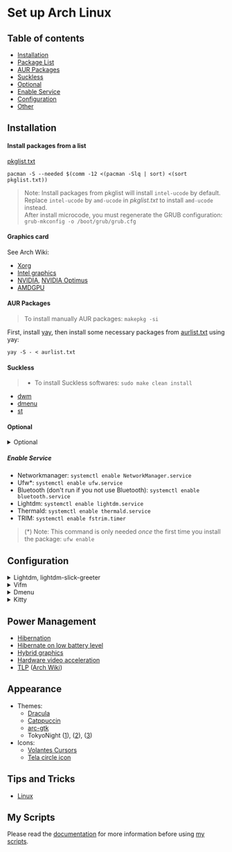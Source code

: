 # Set up Arch Linux

## Table of contents

- [Installation](https://github.com/nguyenletientrien/Dotfiles#installation)
- [Package List](https://github.com/nguyenletientrien/Dotfiles#install-packages-from-a-list)
- [AUR Packages](https://github.com/nguyenletientrien/Dotfiles#aur-packages)
- [Suckless](https://github.com/nguyenletientrien/Dotfiles#suckless)
- [Optional](https://github.com/nguyenletientrien/Dotfiles#optional)
- [Enable Service](https://github.com/nguyenletientrien/Dotfiles#enable-service)
- [Configuration](https://github.com/nguyenletientrien/Dotfiles#configuration)
- [Other](https://github.com/nguyenletientrien/Dotfiles#other)

## Installation

#### Install packages from a list
[pkglist.txt](https://github.com/nguyenletientrien/Dotfiles/blob/master/pkg/pkglist.txt)
```
pacman -S --needed $(comm -12 <(pacman -Slq | sort) <(sort pkglist.txt))
```
> Note: Install packages from pkglist will install `intel-ucode` by default. Replace `intel-ucode` by `amd-ucode` in *pkglist.txt* to install `amd-ucode` instead. <br>
After install microcode, you must regenerate the GRUB configuration: <br>
`grub-mkconfig -o /boot/grub/grub.cfg`

#### Graphics card
See Arch Wiki:
- [Xorg](https://wiki.archlinux.org/title/Xorg)
- [Intel graphics](https://wiki.archlinux.org/title/Intel_graphics)
- [NVIDIA](https://wiki.archlinux.org/title/NVIDIA), [NVIDIA Optimus](https://wiki.archlinux.org/title/NVIDIA_Optimus)
- [AMDGPU](https://wiki.archlinux.org/title/AMDGPU)

#### AUR Packages
> To install manually AUR packages: `makepkg -si`

First, install [yay](https://aur.archlinux.org/packages/yay), then install some necessary packages from [aurlist.txt](https://github.com/nguyenletientrien/Dotfiles/blob/master/pkg/aurlist.txt) using yay:
```
yay -S - < aurlist.txt
```

#### Suckless
> - To install Suckless softwares: `sudo make clean install`
- [dwm](https://github.com/nguyenletientrien/dwm)
- [dmenu](https://tools.suckless.org/dmenu)
- [st](https://st.suckless.org)

#### Optional
<details>
<summary>Optional</summary>

> NOTE: You should read the application documentation for more information on the Archwiki or the application main page.
- VirtualBox
- LibreOffice
- tlp
- auto-cpufreq ([github](https://github.com/AdnanHodzic/auto-cpufreq))
- mutt-wizard ([LukeSmith](https://github.com/LukeSmithxyz/mutt-wizard))
- openssh
- reflector
- rofi
- speedtest-cli
</details>

##### Enable Service
- Networkmanager: `systemctl enable NetworkManager.service`
- Ufw\*: `systemctl enable ufw.service`
- Bluetooth (don't run if you not use Bluetooth): `systemctl enable bluetooth.service`
- Lightdm: `systemctl enable lightdm.service`
- Thermald: `systemctl enable thermald.service`
- TRIM: `systemctl enable fstrim.timer`
> (\*) Note: This command is only needed *once* the first time you install the package: `ufw enable`

## Configuration

<details>
<summary>Lightdm, lightdm-slick-greeter</summary>

#### Lightdm
- Edit config file in */etc/lightdm/lightdm.conf*
  ```
  [Seat:*]
  .....
  greeter-session=lightdm-slick-greeter
  user-session=dwm
  #user-session=i3
  .....
  ```
##### lightdm-slick-greeter
- Copy the picture you want to set background to */usr/share/backgrounds/*
- Create *slick-greeter.conf* as */etc/lightdm/slick-greeter.conf* and edit:
  ```
  [Greeter]
  background=/usr/share/backgrounds/<picture>
  ```
</details>

<details>
<summary>Vifm</summary>

- Copy **myvifmrc** to `~/.config/vifm/`
- In default *vifmrc* files:
    - Comment or delete the line that set default colorscheme.
    - Search for `gvim` and comment or delete these lines.
    - Add this to your vifmrc: `source $HOME/.config/vifm/myvifmrc`
- If you want to have *image preview* then you need to read the **myvifmrc** and follow the steps in it.

> NOTE: you must execute **vifmrun** script to use vifm with Ueberzug support. In other way, you can create symbolic links to add this script to PATH (assuming ~/.local/bin is in your system-wide PATH): `ln -sf ~/.config/vifm/scripts/vifmrun ~/.local/bin/ifm`
</details>

<details>
<summary>Dmenu</summary>

- Edit *config.def.h*:
  - Font: `Hack Nerd Font`
  - Font size: `13`
  - Colors:
    ```
    [SchemeNorm] = { "#777c99", "#1a1b26" },
    [SchemeSel] = { "#0f0f14", "#7aa2f7" },
    ```
</details>

<details>
<summary>Kitty</summary>

- Copy default config file to ***~/.config/***
    ```
    cp /usr/share/doc/kitty/kitty.conf /home/nltt/.config/kitty/
    ```
- Configure
    ```
    #: Fonts
    font_family      JetBrains Mono
    bold_font        JetBrains Mono Bold
    italic_font      JetBrains Mono Italic
    bold_italic_font JetBrains Mono Bold Italic
    font_size 15.0

    #: Window layout
    window_padding_width 5
    hide_window_decorations yes

    #: Color scheme
    background_opacity 0.9

    #: TokyoNight theme
    include tokyonight_moon.conf
    #: Dracula theme
    # include dracula.conf
    ```
- Nerd Symbols
    ```
    # - Use additional nerd symbols
    # See https://github.com/be5invis/Iosevka/issues/248
    # See https://github.com/ryanoasis/nerd-fonts/wiki/Glyph-Sets-and-Code-Points

    # Seti-UI + Custom
    symbol_map U+E5FA-U+E6AC Symbols Nerd Font

    # Devicons
    symbol_map U+E700-U+E7C5 Symbols Nerd Font

    # Font Awesome
    symbol_map U+F000-U+F2E0 Symbols Nerd Font

    # Font Awesome Extension
    symbol_map U+E200-U+E2A9 Symbols Nerd Font

    # Material Design Icons
    symbol_map U+F0001-U+F1AF0 Symbols Nerd Font

    # Weather
    symbol_map U+E300-U+E3E3 Symbols Nerd Font

    # Octicons
    symbol_map U+F400-U+F532,U+2665,U+26A1 Symbols Nerd Font

    # Powerline Symbols
    symbol_map U+E0A0-U+E0A2,U+E0B0-U+E0B3 Symbols Nerd Font

    # Powerline Extra Symbols
    symbol_map U+E0A3,U+E0B4-U+E0C8,U+E0CA,U+E0CC-U+E0D4 Symbols Nerd Font

    # IEC Power Symbols
    symbol_map U+23FB-U+23FE,U+2B58 Symbols Nerd Font

    # Font Logos
    symbol_map U+F300-U+F32F Symbols Nerd Font

    # Pomicons
    symbol_map U+E000-U+E00A Symbols Nerd Font

    # Codicons
    symbol_map U+EA60-U+EBEB Symbols Nerd Font

    # Additional sets
    symbol_map U+E276C-U+E2771 Symbols Nerd Font # Heavy Angle Brackets
    symbol_map U+2500-U+259F Symbols Nerd Font # Box Drawing

    # Some symbols not covered by Symbols Nerd Font
    # nonicons contains icons in the range: U+F101-U+F27D
    # U+F167 is HTML logo, but YouTube logo in Symbols Nerd Font
    symbol_map U+F102,U+F116-U+F118,U+F12F,U+F13E,U+F1AF,U+F1BF,U+F1CF,U+F1FF,U+F20F,U+F21F-U+F220,U+F22E-U+F22F,U+F23F,U+F24F,U+F25F nonicons
    ```
- Theme: [Dracula](https://draculatheme.com/kitty), [TokyoNight](https://github.com/folke/tokyonight.nvim/tree/main/extras/kitty)
</details>

## Power Management

- [Hibernation](https://wiki.archlinux.org/title/Power_management/Suspend_and_hibernate#Hibernation)
- [Hibernate on low battery level](https://wiki.archlinux.org/title/laptop#Hibernate_on_low_battery_level)
- [Hybrid graphics](https://wiki.archlinux.org/title/hybrid_graphics)
- [Hardware video acceleration](https://wiki.archlinux.org/title/Hardware_video_acceleration)
- [TLP](https://linrunner.de/tlp/) ([Arch Wiki](https://wiki.archlinux.org/title/TLP))

## Appearance
- Themes:
    - [Dracula](https://draculatheme.com)
    - [Catppuccin](https://github.com/catppuccin/catppuccin)
    - [arc-gtk](https://github.com/horst3180/Arc-theme)
    - TokyoNight ([1](https://github.com/folke/tokyonight.nvim)), ([2](https://github.com/enkia/tokyo-night-vscode-theme)), ([3](https://www.gnome-look.org/p/1681315/))
- Icons:
    - [Volantes Cursors](https://www.gnome-look.org/p/1356095)
    - [Tela circle icon](https://www.gnome-look.org/p/1359276)

## Tips and Tricks
- [Linux](https://github.com/nguyenletientrien/Dotfiles/tree/master/.github/TIPS.md)

## My Scripts
Please read the [documentation](https://github.com/nguyenletientrien/Dotfiles/tree/master/.github/SCRIPTS.md) for more information before using [my scripts](https://github.com/nguyenletientrien/Dotfiles/tree/master/.scripts).

